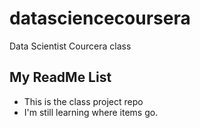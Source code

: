 datasciencecoursera
===================

Data Scientist Courcera class

## My ReadMe List
* This is the class project repo
* I'm still learning where items go.
